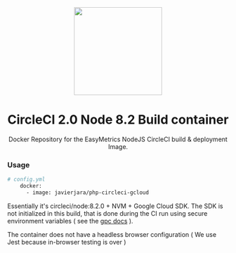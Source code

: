 <div align="center">
  <img width="200" height="200"
    src="https://cdn.worldvectorlogo.com/logos/circleci.svg">
  <h1>CircleCI 2.0 Node 8.2 Build container</h1>
  <p>Docker Repository for the EasyMetrics NodeJS CircleCI build & deployment Image.<p>
</div>

### Usage
```bash
# config.yml
    docker:
      - image: javierjara/php-circleci-gcloud
```

Essentially it's circleci/node:8.2.0 + NVM + Google Cloud SDK. The SDK is not initialized in this build, that is done during the CI run using secure environment variables ( see the [gpc docs](https://circleci.com/docs/2.0/google-container-engine/) ).

The container does not have a headless browser configuration ( We use Jest because in-browser testing is over ) 
